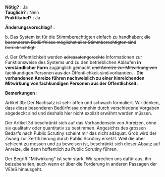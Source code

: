 **Nötig?** : Ja </br>
**Tauglich?** : Nein </br>
**Praktikabel?** : Ja </br>

**Änderungsvorschlag?** :

b. Das System ist für die Stimmberechtigten einfach zu handhaben; ~~die besonderen Bedürfnisse möglichst aller Stimmberechtigten sind berücksichtigt.~~ 

d. Der Öffentlichkeit werden ~~adressatengerechte~~ Informationen zur Funktionsweise des Systems und zu den betrieblichen Abläufen **in verständlicher Form** zugänglich gemacht ~~und Anreize zur Mitwirkung von fachkundigen Personen aus der Öffentlichkeit sind vorhanden.~~ **. Die vorhandenen Anreize führen nachweislich zu einer hinreichenden Mitwirkung von fachkundigen Personen aus der Öffentlichkeit.**

**Bemerkungen** :

Artikel 3b: Der Nachsatz ist sehr offen und schwach formuliert. Wir denken, dass diese besonderen Bedürfnisse ohnehin durch verschiedene Vorgaben abgedeckt sind und deshalb hier nicht explizit erwähnt werden müssen.

Der Artikel 3d beschränkt sich auf das Vorhandensein von Anreizen, ohne sie qualitativ oder quantitativ zu bestimmen. Angesichts des grossen Bedarfs nach Public Scrutiny scheint mir das nicht adäquat. Grob wird der Zwang zur Zertifizierung durch Public Scrutiny ersetzt. Weil die aber schlecht zu messen und zu beweisen ist, beschränkt sich dieser Absatz auf Anreize, die dann hoffentlich zu Public Scrutiny führen. 

Der Begriff "Mitwirkung" ist sehr stark. Wir sprechen uns dafür aus, ihn beizubehalten, auch wenn er über die Forderung in anderen Passagen der VEleS hinausgeht.
